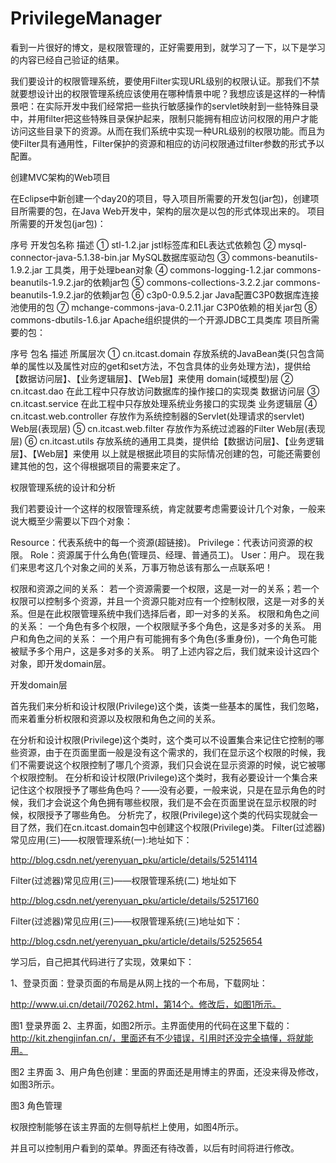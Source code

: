 # PrivilegeManager
看到一片很好的博文，是权限管理的，正好需要用到，就学习了一下，以下是学习的内容已经自己验证的结果。



我们要设计的权限管理系统，要使用Filter实现URL级别的权限认证。那我们不禁就要想设计出的权限管理系统应该使用在哪种情景中呢？我想应该是这样的一种情景吧：在实际开发中我们经常把一些执行敏感操作的servlet映射到一些特殊目录中，并用filter把这些特殊目录保护起来，限制只能拥有相应访问权限的用户才能访问这些目录下的资源。从而在我们系统中实现一种URL级别的权限功能。而且为使Filter具有通用性，Filter保护的资源和相应的访问权限通过filter参数的形式予以配置。

创建MVC架构的Web项目

在Eclipse中新创建一个day20的项目，导入项目所需要的开发包(jar包)，创建项目所需要的包，在Java Web开发中，架构的层次是以包的形式体现出来的。 
项目所需要的开发包(jar包)：

序号	开发包名称	描述
①	stl-1.2.jar	jstl标签库和EL表达式依赖包
②	mysql-connector-java-5.1.38-bin.jar	MySQL数据库驱动包
③	commons-beanutils-1.9.2.jar	工具类，用于处理bean对象
④	commons-logging-1.2.jar	commons-beanutils-1.9.2.jar的依赖jar包
⑤	commons-collections-3.2.2.jar	commons-beanutils-1.9.2.jar的依赖jar包
⑥	c3p0-0.9.5.2.jar	Java配置C3P0数据库连接池使用的包
⑦	mchange-commons-java-0.2.11.jar	C3P0依赖的相关jar包
⑧	commons-dbutils-1.6.jar	Apache组织提供的一个开源JDBC工具类库
项目所需要的包：

序号	包名	描述	所属层次
①	cn.itcast.domain	存放系统的JavaBean类(只包含简单的属性以及属性对应的get和set方法，不包含具体的业务处理方法)，提供给【数据访问层】、【业务逻辑层】、【Web层】来使用	domain(域模型)层
②	cn.itcast.dao	在此工程中只存放访问数据库的操作接口的实现类	数据访问层
③	cn.itcast.service	在此工程中只存放处理系统业务接口的实现类	业务逻辑层
④	cn.itcast.web.controller	存放作为系统控制器的Servlet(处理请求的servlet)	Web层(表现层)
⑤	cn.itcast.web.filter	存放作为系统过滤器的Filter	Web层(表现层)
⑥	cn.itcast.utils	存放系统的通用工具类，提供给【数据访问层】、【业务逻辑层】、【Web层】来使用	
以上就是根据此项目的实际情况创建的包，可能还需要创建其他的包，这个得根据项目的需要来定了。

权限管理系统的设计和分析

我们若要设计一个这样的权限管理系统，肯定就要考虑需要设计几个对象，一般来说大概至少需要以下四个对象：

Resource：代表系统中的每一个资源(超链接)。
Privilege：代表访问资源的权限。
Role：资源属于什么角色(管理员、经理、普通员工)。
User：用户。
现在我们来思考这几个对象之间的关系，万事万物总该有那么一点联系吧！

权限和资源之间的关系： 
若一个资源需要一个权限，这是一对一的关系；若一个权限可以控制多个资源，并且一个资源只能对应有一个控制权限，这是一对多的关系。但是在此权限管理系统中我们选择后者，即一对多的关系。
权限和角色之间的关系： 
一个角色有多个权限，一个权限赋予多个角色，这是多对多的关系。
用户和角色之间的关系： 
一个用户有可能拥有多个角色(多重身份)，一个角色可能被赋予多个用户，这是多对多的关系。
明了上述内容之后，我们就来设计这四个对象，即开发domain层。

开发domain层

首先我们来分析和设计权限(Privilege)这个类，该类一些基本的属性，我们忽略，而来着重分析权限和资源以及权限和角色之间的关系。

在分析和设计权限(Privilege)这个类时，这个类可以不设置集合来记住它控制的哪些资源，由于在页面里面一般是没有这个需求的，我们在显示这个权限的时候，我们不需要说这个权限控制了哪几个资源，我们只会说在显示资源的时候，说它被哪个权限控制。
在分析和设计权限(Privilege)这个类时，我有必要设计一个集合来记住这个权限授予了哪些角色吗？——没有必要，一般来说，只是在显示角色的时候，我们才会说这个角色拥有哪些权限，我们是不会在页面里说在显示权限的时候，权限授予了哪些角色。
分析完了，权限(Privilege)这个类的代码实现就会一目了然，我们在cn.itcast.domain包中创建这个权限(Privilege)类。 
Filter(过滤器)常见应用(三)——权限管理系统(一):地址如下：

http://blog.csdn.net/yerenyuan_pku/article/details/52514114



Filter(过滤器)常见应用(三)——权限管理系统(二) 地址如下

http://blog.csdn.net/yerenyuan_pku/article/details/52517160

Filter(过滤器)常见应用(三)——权限管理系统(三)地址如下：

http://blog.csdn.net/yerenyuan_pku/article/details/52525654

学习后，自己把其代码进行了实现，效果如下：

1、登录页面：登录页面的布局是从网上找的一个布局，下载网址：

http://www.ui.cn/detail/70262.html，第14个。修改后，如图1所示。


图1 登录界面
2、主界面，如图2所示。主界面使用的代码在这里下载的：http://kit.zhengjinfan.cn/，里面还有不少错误，引用时还没完全搞懂，将就能用。

图2 主界面
3、用户角色创建：里面的界面还是用博主的界面，还没来得及修改，如图3所示。

图3 角色管理

权限控制能够在该主界面的左侧导航栏上使用，如图4所示。

并且可以控制用户看到的菜单。界面还有待改善，以后有时间将进行修改。
